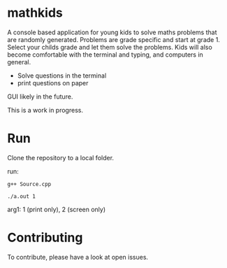 # mathkids
A console based application for young kids to solve maths problems that are randomly generated.
Problems are grade specific and start at grade 1. Select your childs grade and let them solve the problems.
Kids will also become comfortable with the terminal and typing, and computers in general.

* Solve questions in the terminal
* print questions on paper

GUI likely in the future.

This is a work in progress.

# Run

Clone the repository to a local folder.

run:
```
g++ Source.cpp
```
```
./a.out 1
```

arg1: 1 (print only), 2 (screen only)

# Contributing
To contribute, please have a look at open issues.
